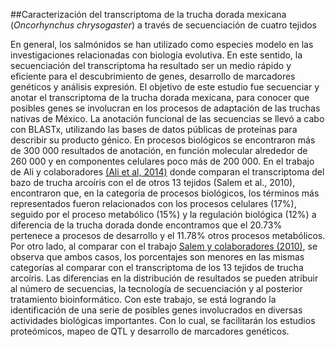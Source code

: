 ##Caracterización del transcriptoma de la trucha dorada mexicana (*Oncorhynchus chrysogaster*) a través de secuenciación de cuatro tejidos

En general, los salmónidos se han utilizado como especies modelo en las investigaciones relacionadas con biología evolutiva. En este sentido, la secuenciación del transcriptoma ha resultado ser un medio rápido y eficiente para el descubrimiento de genes, desarrollo de marcadores genéticos y análisis expresión. El objetivo de este estudio fue secuenciar y anotar el transcriptoma de la trucha dorada mexicana, para conocer que posibles genes se involucran en los procesos de adaptación de las truchas nativas de México. La anotación funcional de las secuencias se llevó a cabo con BLASTx, utilizando las bases de datos públicas de proteínas para describir su producto génico. En procesos biológicos se encontraron más de 300 000 resultados de anotación, en función molecular alrededor de 260 000 y en componentes celulares poco más de 200 000. En el trabajo de Ali y colaboradores [(Ali et al, 2014)](https://www.researchgate.net/profile/Ali_Ali19/publication/267099114_Characterization_of_the_rainbow_trout_spleen_transcriptome_and_identification_of_immune-related_genes/links/5445dfee0cf22b3c14ddf0af.pdf) donde comparan el transcriptoma del bazo de trucha arcoíris con el de otros 13 tejidos (Salem et al., 2010), encontraron que, en la categoría de procesos biológicos, los términos más representados fueron relacionados con los procesos celulares (17%), seguido por el proceso metabólico (15%) y la regulación biológica (12%) a diferencia de la trucha dorada donde encontramos que el 20.73% pertenece a procesos de desarrollo y el 11.78% otros procesos metabólicos. Por otro lado, al comparar con el trabajo [Salem y colaboradores (2010)](http://bmcgenomics.biomedcentral.com/articles/10.1186/1471-2164-11-564), se observa que ambos casos, los porcentajes son menores en las mismas categorías al comparar con el transcriptoma de los 13 tejidos de trucha arcoíris. Las diferencias en la distribución de resultados se pueden atribuir al número de secuencias, la tecnología de secuenciación y al posterior tratamiento bioinformático. Con este trabajo, se está logrando la identificación de una serie de posibles genes involucrados en diversas actividades biológicas importantes. Con lo cual, se facilitarán los estudios proteómicos, mapeo de QTL y desarrollo de marcadores genéticos.



